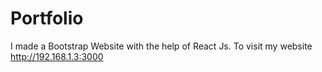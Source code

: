 # Portfolio
I made a Bootstrap Website with the help of React Js. To visit my website http://192.168.1.3:3000
